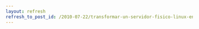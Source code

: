 ```yaml
---
layout: refresh
refresh_to_post_id: /2010-07-22/transformar-un-servidor-fisico-linux-en-servidor-virtual
---
```

